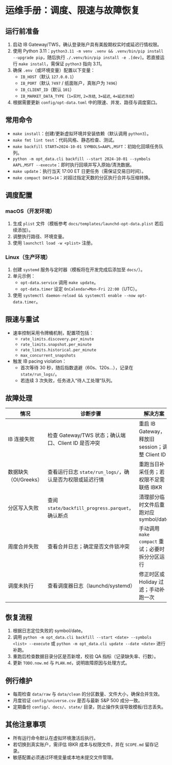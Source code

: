 # 运维手册：调度、限速与故障恢复

## 运行前准备
1. 启动 IB Gateway/TWS，确认登录账户具有美股期权实时或延迟行情权限。
2. 使用 Python 3.11：`python3.11 -m venv .venv && .venv/bin/pip install --upgrade pip`，随后执行 `./.venv/bin/pip install -e .[dev]`。若直接运行 `make install`，需保证 `python3` 指向 3.11。
3. 确保 `.env`（或环境变量）配置以下变量：
   - `IB_HOST`（默认 `127.0.0.1`）
   - `IB_PORT`（默认 `7497` / 纸面账户，真账户为 `7496`）
   - `IB_CLIENT_ID`（默认 `101`）
   - `IB_MARKET_DATA_TYPE`（`1=实时`, `2=冻结`, `3=延迟`, `4=延迟冻结`）
4. 根据需要更新 `config/opt-data.toml` 中的限速、并发、路径与调度窗口。

## 常用命令
- `make install`：创建/更新虚拟环境并安装依赖（默认调用 `python3`）。
- `make fmt lint test`：代码风格、静态检查、测试。
- `make backfill START=2024-10-01 SYMBOLS=AAPL,MSFT`：初始化回填任务队列。
- `python -m opt_data.cli backfill --start 2024-10-01 --symbols AAPL,MSFT --execute`：即时执行回填并写入原始/清洗数据。
- `make update`：执行当天 17:00 ET 日更任务（需保证交易日时间）。
- `make compact DAYS=14`：对超过指定天数的分区执行合并与压缩转换。

## 调度配置
### macOS（开发环境）
1. 生成 `plist` 文件（模板参考 `docs/templates/launchd-opt-data.plist` 若后续添加）。
2. 调整执行路径、环境变量。
3. 使用 `launchctl load -w <plist>` 注册。

### Linux（生产环境）
1. 创建 `systemd` 服务与定时器（模板将在开发完成后添加至 `docs/`）。
2. 单元示例：
   - `opt-data.service` 调用 `make update`。
   - `opt-data.timer` 设定 `OnCalendar=Mon-Fri 22:00`（UTC）。
3. 使用 `systemctl daemon-reload && systemctl enable --now opt-data.timer`。

## 限速与重试
- 速率控制采用令牌桶机制，配置项包括：
  - `rate_limits.discovery.per_minute`
  - `rate_limits.snapshot.per_minute`
  - `rate_limits.historical.per_minute`
  - `max_concurrent_snapshots`
- 触发 IB pacing violation：
  - 首次等待 30 秒，随后指数退避（60s、120s...），记录在 `state/run_logs/`。
  - 若连续 3 次失败，任务进入“待人工处理”队列。

## 故障处理
| 情况 | 诊断步骤 | 解决方案 |
| --- | --- | --- |
| IB 连接失败 | 检查 Gateway/TWS 状态；确认端口、Client ID 是否冲突 | 重启 IB Gateway，释放旧 session；调整 Client ID |
| 数据缺失（OI/Greeks） | 查看运行日志 `state/run_logs/`，确认是否为权限或延迟行情 | 重跑当日补采任务；若权限不足需联络 IBKR |
| 分区写入失败 | 查阅 `state/backfill_progress.parquet`，确认断点 | 清理部分临时文件后重跑对应 symbol/date |
| 周度合并失败 | 查看合并日志；确定是否文件锁冲突 | 手动调用 `make compact` 重试；必要时拆分分区运行 |
| 调度未执行 | 查看调度器日志（launchd/systemd） | 修正时区或 Holiday 过滤；手动补跑一次 |

## 恢复流程
1. 根据日志定位失败的 symbol/date。
2. 调用 `python -m opt_data.cli backfill --start <date> --symbols <list> --execute` 或 `python -m opt_data.cli update --date <date>` 进行补跑。
3. 重跑后检查数据目录分区是否新增，校验 QA 指标（记录缺失率、行数）。
4. 更新 `TODO.now.md` 与 `PLAN.md`，说明故障原因与处理方式。

## 例行维护
- 每周检查 `data/raw` 与 `data/clean` 的分区数量、文件大小，确保合并生效。
- 月度验证 `config/universe.csv` 是否与最新 S&P 500 成分一致。
- 定期备份 `config/`、`docs/`、`state/` 目录，防止操作失误导致模板/日志丢失。

## 其他注意事项
- 所有运行命令默认在虚拟环境激活后执行。
- 若切换到真实账户，需评估 IBKR 成本与权限文件，并在 `SCOPE.md` 留存记录。
- 敏感配置必须通过环境变量或本地未提交文件管理。
